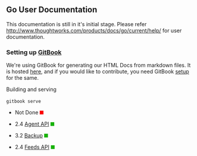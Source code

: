 ## Go User Documentation

This documentation is still in it's initial stage. Please refer http://www.thoughtworks.com/products/docs/go/current/help/ for user documentation.

### Setting up [GitBook](https://github.com/GitbookIO/gitbook)

We're using GitBook for generating our HTML Docs from markdown files. It is hosted [here](http://go.cd/documentation/developer), and if you would like to contribute, you need GitBook [setup](https://github.com/GitbookIO/gitbook#how-to-use-it) for the same.

Building and serving 

`gitbook serve`

* Not Done ![NOT DONE](images/red.png)

* 2.4 [Agent API](./Agent_API.md) ![DONE](images/green.png)
* 3.2 [Backup](./Backup_API.md) ![DONE](images/green.png)
* 2.4 [Feeds API](Feeds_API.md) ![DONE](images/green.png)
